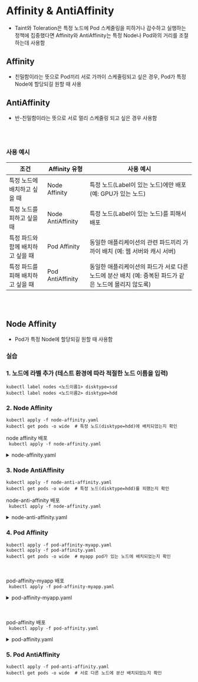 # Affinity & AntiAffinity
- Taint와 Toleration은 특정 노드에 Pod 스케줄링을 피하거나 감수하고 실행하는 정책에 집중했다면 Affinity와 AntiAffinity는 특정 Node나 Pod와의 거리를 조절하는데 사용함

## Affinity
- 친밀함이라는 뜻으로 Pod끼리 서로 가까이 스케줄링되고 싶은 경우, Pod가 특정 Node에 할당되길 원할 때 사용

## AntiAffinity
- 반-친밀함이라는 뜻으로 서로 멀리 스케줄링 되고 싶은 경우 사용함

<br><br>

### 사용 예시
| 조건 | Affinity 유형 | 사용 예시 |
|------|--------------|----------|
| 특정 노드에 배치하고 싶을 때 | Node Affinity | 특정 노드(Label이 있는 노드)에만 배포 (예: GPU가 있는 노드) |
| 특정 노드를 피하고 싶을 때 | Node AntiAffinity | 특정 노드(Label이 있는 노드)를 피해서 배포 |
| 특정 파드와 함께 배치하고 싶을 때 | Pod Affinity | 동일한 애플리케이션의 관련 파드끼리 가까이 배치 (예: 웹 서버와 캐시 서버) |
| 특정 파드를 피해 배치하고 싶을 때 | Pod AntiAffinity | 동일한 애플리케이션의 파드가 서로 다른 노드에 분산 배치 (예: 중복된 파드가 같은 노드에 몰리지 않도록) |


<br><br>

## Node Affinity
- Pod가 특정 Node에 할당되길 원할 때 사용함
### 실습
### 1. 노드에 라벨 추가 (테스트 환경에 따라 적절한 노드 이름을 입력)
```
kubectl label nodes <노드이름1> disktype=ssd
kubectl label nodes <노드이름2> disktype=hdd
```

### 2. Node Affinity
```
kubectl apply -f node-affinity.yaml
kubectl get pods -o wide  # 특정 노드(disktype=hdd)에 배치되었는지 확인
```

node affinity 배포<br>
``` kubectl apply -f node-affinity.yaml```
<details>
  <summary>node-affinity.yaml</summary>

```
# 1. Node Affinity: 특정 노드(Label이 있는 노드)에만 배포
apiVersion: apps/v1
kind: Deployment
metadata:
  name: node-affinity-example
spec:
  replicas: 10 # 스케줄링 확인을 위해 replicas를 10으로 설정
  selector:
    matchLabels:
      app: myapp
  template:
    metadata:
      labels:
        app: myapp
    spec:
      affinity:
        nodeAffinity:
          requiredDuringSchedulingIgnoredDuringExecution:
            nodeSelectorTerms:
              - matchExpressions:
                  - key: disktype # disktype 라벨의 값이 hdd인 노드에만 배포
                    operator: In
                    values:
                      - hdd
      containers:
        - name: my-container
          image: nginx
```
</details>


### 3. Node AntiAffinity
```
kubectl apply -f node-anti-affinity.yaml
kubectl get pods -o wide  # 특정 노드(disktype=hdd)를 피했는지 확인
```

node-anti-affinity 배포<br>
``` kubectl apply -f node-affinity.yaml```
<details>
  <summary>node-anti-affinity.yaml</summary>

```
# 2. Node AntiAffinity: 특정 노드(Label이 있는 노드)를 피해서 배포
apiVersion: apps/v1
kind: Deployment
metadata:
  name: node-anti-affinity-example
spec:
  replicas: 2
  selector:
    matchLabels:
      app: myapp
  template:
    metadata:
      labels:
        app: myapp
    spec:
      affinity:
        nodeAffinity:
          requiredDuringSchedulingIgnoredDuringExecution:
            nodeSelectorTerms:
              - matchExpressions:
                  - key: disktype
                    operator: NotIn
                    values:
                      - ssd
      containers:
        - name: my-container
          image: nginx
```
</details>


### 4. Pod Affinity
```
kubectl apply -f pod-affinity-myapp.yaml
kubectl apply -f pod-affinity.yaml
kubectl get pods -o wide  # myapp pod가 있는 노드에 배치되었는지 확인
```
<br><br>pod-affinity-myapp 배포<br>
``` kubectl apply -f pod-affinity-myapp.yaml```
<details>
  <summary>pod-affinity-myapp.yaml</summary>

```
apiVersion: v1
kind: Pod
metadata:
  name: example-pod
  labels:
    app: myapp
spec:
  containers:
  - name: nginx
    image: nginx
```
</details>



<br><br>pod-affinity 배포<br>
``` kubectl apply -f pod-affinity.yaml```
<details>
  <summary>pod-affinity.yaml</summary>

```
# 3. Pod Affinity: 특정 파드가 동일한 노드에 배치되도록 설정
apiVersion: apps/v1
kind: Deployment
metadata:
  name: pod-affinity-example
spec:
  replicas: 10
  selector:
    matchLabels:
      app: myapp
  template:
    metadata:
      labels:
        app: myapp
    spec:
      affinity:
        podAffinity:
          requiredDuringSchedulingIgnoredDuringExecution: 
            - labelSelector:
                matchExpressions: #app=myapp
                  - key: app
                    operator: In
                    values:
                      - myapp
              topologyKey: "kubernetes.io/hostname" # kubernetes.io/hostname > 같은 호스트(노드)에 스케줄링 되도록함, p.299 참고
      containers:
        - name: my-container
          image: nginx
```
</details>







### 5. Pod AntiAffinity
```
kubectl apply -f pod-anti-affinity.yaml
kubectl get pods -o wide  # 서로 다른 노드에 분산 배치되었는지 확인
```








